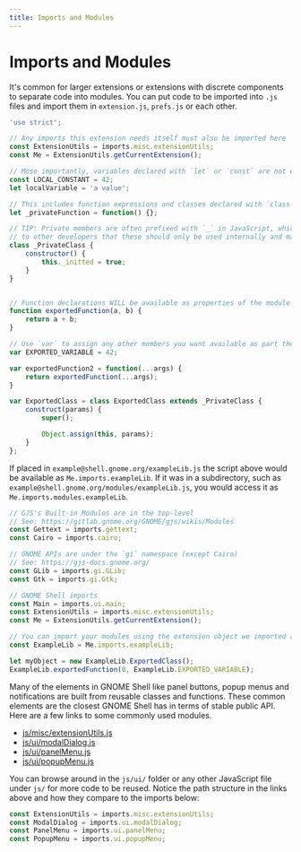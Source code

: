 ```yaml
---
title: Imports and Modules
---
```


# Imports and Modules

It's common for larger extensions or extensions with discrete components to separate code into modules. You can put code to be imported into `.js` files and import them in `extension.js`, `prefs.js` or each other.

```js
'use strict';

// Any imports this extension needs itself must also be imported here
const ExtensionUtils = imports.misc.extensionUtils;
const Me = ExtensionUtils.getCurrentExtension();

// Mose importantly, variables declared with `let` or `const` are not exported
const LOCAL_CONSTANT = 42;
let localVariable = 'a value';

// This includes function expressions and classes declared with `class`
let _privateFunction = function() {};

// TIP: Private members are often prefixed with `_` in JavaScript, which is clue
// to other developers that these should only be used internally and may change
class _PrivateClass {
    constructor() {
        this._initted = true;
    }
}


// Function declarations WILL be available as properties of the module
function exportedFunction(a, b) {
    return a + b;
}

// Use `var` to assign any other members you want available as part the module
var EXPORTED_VARIABLE = 42;

var exportedFunction2 = function(...args) {
    return exportedFunction(...args);
}

var ExportedClass = class ExportedClass extends _PrivateClass {
    construct(params) {
        super();

        Object.assign(this, params);
    }
};
```

If placed in `example@shell.gnome.org/exampleLib.js` the script above would be available as `Me.imports.exampleLib`. If it was in a subdirectory, such as `example@shell.gnome.org/modules/exampleLib.js`, you would access it as `Me.imports.modules.exampleLib`.

```js
// GJS's Built-in Modules are in the top-level
// See: https://gitlab.gnome.org/GNOME/gjs/wikis/Modules
const Gettext = imports.gettext;
const Cairo = imports.cairo;

// GNOME APIs are under the `gi` namespace (except Cairo)
// See: https://gjs-docs.gnome.org/
const GLib = imports.gi.GLib;
const Gtk = imports.gi.Gtk;

// GNOME Shell imports
const Main = imports.ui.main;
const ExtensionUtils = imports.misc.extensionUtils;
const Me = ExtensionUtils.getCurrentExtension();

// You can import your modules using the extension object we imported as `Me`.
const ExampleLib = Me.imports.exampleLib;

let myObject = new ExampleLib.ExportedClass();
ExampleLib.exportedFunction(0, ExampleLib.EXPORTED_VARIABLE);
```

Many of the elements in GNOME Shell like panel buttons, popup menus and notifications are built from reusable classes and functions. These common elements are the closest GNOME Shell has in terms of stable public API. Here are a few links to some commonly used modules.

* [js/misc/extensionUtils.js][extension-utils]
* [js/ui/modalDialog.js][modal-dialog]
* [js/ui/panelMenu.js][panel-menu]
* [js/ui/popupMenu.js][popup-menu]

You can browse around in the `js/ui/` folder or any other JavaScript file under `js/` for more code to be reused. Notice the path structure in the links above and how they compare to the imports below:

```js
const ExtensionUtils = imports.misc.extensionUtils;
const ModalDialog = imports.ui.modalDialog;
const PanelMenu = imports.ui.panelMenu;
const PopupMenu = imports.ui.popupMenu;
```


[extension-utils]: https://gitlab.gnome.org/GNOME/gnome-shell/blob/main/js/misc/extensionUtils.js
[modal-dialog]: https://gitlab.gnome.org/GNOME/gnome-shell/blob/main/js/ui/modalDialog.js
[panel-menu]: https://gitlab.gnome.org/GNOME/gnome-shell/blob/main/js/ui/panelMenu.js
[popup-menu]: https://gitlab.gnome.org/GNOME/gnome-shell/blob/main/js/ui/popupMenu.js
